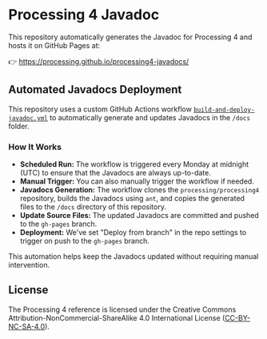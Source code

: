 # Processing 4 Javadoc
This repository automatically generates the Javadoc for Processing 4 and hosts it on GitHub Pages at:

👉 https://processing.github.io/processing4-javadocs/

## Automated Javadocs Deployment

This repository uses a custom GitHub Actions workflow [`build-and-deploy-javadoc.yml`](https://github.com/processing/processing4-javadocs/blob/gh-pages/.github/workflows/build-and-deploy-javadoc.yml) to automatically generate and updates Javadocs in the `/docs` folder.

### How It Works

- **Scheduled Run:** The workflow is triggered every Monday at midnight (UTC) to ensure that the Javadocs are always up-to-date.
- **Manual Trigger:** You can also manually trigger the workflow if needed.
- **Javadocs Generation:** The workflow clones the `processing/processing4` repository, builds the Javadocs using `ant`, and copies the generated files to the `/docs` directory of this repository.
- **Update Source Files:** The updated Javadocs are committed and pushed to the `gh-pages` branch.
- **Deployment:** We've set "Deploy from branch" in the repo settings to trigger on push to the `gh-pages` branch.

This automation helps keep the Javadocs updated without requiring manual intervention.

## License
The Processing 4 reference is licensed under the Creative Commons Attribution-NonCommercial-ShareAlike 4.0 International License ([CC-BY-NC-SA-4.0](https://creativecommons.org/licenses/by-nc-sa/4.0/)).
